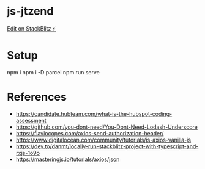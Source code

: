 # js-jtzend

[Edit on StackBlitz ⚡️](https://stackblitz.com/edit/js-jtzend)

# Setup

npm i
npm i -D parcel
npm run serve

# References

- https://candidate.hubteam.com/what-is-the-hubspot-coding-assessment
- https://github.com/you-dont-need/You-Dont-Need-Lodash-Underscore
- https://flaviocopes.com/axios-send-authorization-header/
- https://www.digitalocean.com/community/tutorials/js-axios-vanilla-js
- https://dev.to/danmt/locally-run-stackblitz-project-with-typescript-and-rxjs-1o9o
- https://masteringjs.io/tutorials/axios/json
